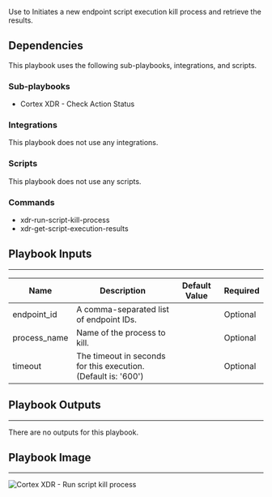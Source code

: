Use to Initiates a new endpoint script execution kill process and retrieve the results.

## Dependencies
This playbook uses the following sub-playbooks, integrations, and scripts.

### Sub-playbooks
* Cortex XDR - Check Action Status

### Integrations
This playbook does not use any integrations.

### Scripts
This playbook does not use any scripts.

### Commands
* xdr-run-script-kill-process
* xdr-get-script-execution-results

## Playbook Inputs
---

| **Name** | **Description** | **Default Value** | **Required** |
| --- | --- | --- | --- |
| endpoint_id | A comma-separated list of endpoint IDs.  |  | Optional |
| process_name | Name of the process to kill. |  | Optional |
| timeout | The timeout in seconds for this execution.<br/>\(Default is: '600'\) |  | Optional |

## Playbook Outputs
---
There are no outputs for this playbook.

## Playbook Image
---
![Cortex XDR - Run script kill process](https://github.com/demisto/content/blob/58ee96b17cf8578c61781f67063742116544dfff/Packs/CortexXDR/doc_files/Cortex_XDR_-_Run_script_kill_process.png?raw=true)